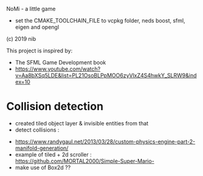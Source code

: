 NoMi - a little game

* set the CMAKE_TOOLCHAIN_FILE to vcpkg folder, neds boost, sfml, eigen and opengl

(c) 2019 nib


This project is inspired by:

* The SFML Game Development book
* https://www.youtube.com/watch?v=Aa8bXSq5LDE&list=PL21OsoBLPpMOO6zyVlxZ4S4hwkY_SLRW9&index=10



# Collision detection
- created tiled object layer & invisible entities from that
- detect collisions :
* https://www.randygaul.net/2013/03/28/custom-physics-engine-part-2-manifold-generation/
* example of tiled + 2d scroller : https://github.com/MORTAL2000/Simple-Super-Mario-
* make use of Box2d ??
